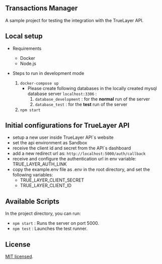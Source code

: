 ## Transactions Manager

A sample project for testing the integration with the TrueLayer API.

## Local setup

 - Requirements
   - Docker
   - Node.js
 
 - Steps to run in development mode
   1. `docker-compose up`
       - Please create following databases in the locally created mysql database server `localhost:3306` :
           1. `database_development` : for the **normal** run of the server 
           1. `database_test` : for the **test** run of the server 
   2. `npm start`
   
## Initial configurations for TrueLayer API
- setup a new user inside TrueLayer API`s website
- set the api environment as Sandbox
- receive the client id and secret from the API`s dashboard
- add a new redirect url as: `http://localhost:5000/auth/callback` 
- receive and configure the authentication url in env variable: TRUE_LAYER_AUTH_LINK
- copy the example.env file as .env in the root directory, and set the following variables:
  - TRUE_LAYER_CLIENT_SECRET
  - TRUE_LAYER_CLIENT_ID
 
## Available Scripts

In the project directory, you can run:

- `npm start` : Runs the server on port 5000.
- `npm test` : Launches the test runner.

## License

[MIT licensed](LICENSE).



